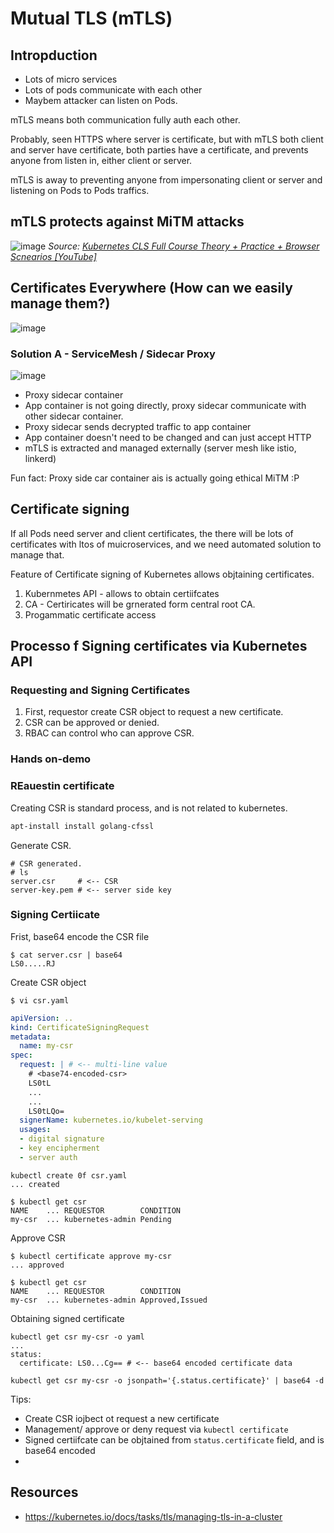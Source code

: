 # Mutual TLS (mTLS)

## Intropduction
- Lots of micro services
- Lots of pods communicate with each other
- Maybem attacker can listen on Pods.

mTLS means both communication fully auth each other.

Probably, seen HTTPS where server is certificate, but with mTLS both client and server have certificate, both parties have a certificate, and prevents anyone from listen in, either client or server.

mTLS is away to preventing anyone from impersonating client or server and listening on Pods to Pods traffics.

## mTLS protects against MiTM attacks
![image](https://github.com/user-attachments/assets/bb5e0abd-cb0b-476c-9dc3-58ee4353bdad)
_Source: [Kubernetes CLS Full Course Theory + Practice + Browser Scnearios [YouTube]](https://youtu.be/d9xfB5qaOfg)_

## Certificates Everywhere (How can we easily manage them?)
![image](https://github.com/user-attachments/assets/90a6bd7d-588e-4a22-9bac-7cbd8d1948f7)

### Solution A - ServiceMesh / Sidecar Proxy

![image](https://github.com/user-attachments/assets/48c79853-1044-4bba-9fef-b3d45a6f0155)

- Proxy sidecar container
- App container is not going directly, proxy sidecar communicate with other sidecar container.
- Proxy sidecar sends decrypted traffic to app container
- App container doesn't need to be changed and can just accept HTTP
- mTLS is extracted and managed externally (server mesh like istio, linkerd)

Fun fact: Proxy side car container ais is actually going ethical MiTM :P 

## Certificate signing

If all Pods need server and client certificates, the there will be lots of certificates with ltos of muicroservices, and we need automated solution to manage that.

Feature of Certificate signing of Kubernetes allows objtaining certificates.

1. Kubernmetes API - allows to obtain certiifcates
2. CA - Certiricates will be grnerated form central root CA.
3. Progammatic certificate access


## Processo f Signing certificates via Kubernetes API

### Requesting and Signing Certificates

1. First, requestor create CSR object to request a new certificate.
2. CSR can be approved or denied.
3. RBAC can control who can approve CSR. 


### Hands on-demo

### REauestin certificate

Creating CSR is standard process, and is not related to kubernetes.

```sh
apt-install install golang-cfssl
```


Generate CSR.

```
# CSR generated.
# ls
server.csr     # <-- CSR
server-key.pem # <-- server side key
```

###  Signing Certiicate

Frist, base64 encode the CSR file
```
$ cat server.csr | base64
LS0.....RJ
```

Create CSR object
```
$ vi csr.yaml
```

```yaml
apiVersion: ..
kind: CertificateSigningRequest
metadata:
  name: my-csr
spec:
  request: | # <-- multi-line value
    # <base74-encoded-csr>
    LS0tL
    ...
    ...
    LS0tLQo=
  signerName: kubernetes.io/kubelet-serving
  usages:
  - digital signature
  - key encipherment
  - server auth

```


```
kubectl create 0f csr.yaml
... created
```

```
$ kubectl get csr
NAME    ... REQUESTOR        CONDITION
my-csr  ... kubernetes-admin Pending
```

Approve CSR

```
$ kubectl certificate approve my-csr
... approved
```

```
$ kubectl get csr
NAME    ... REQUESTOR        CONDITION
my-csr  ... kubernetes-admin Approved,Issued
```

Obtaining signed certificate

```
kubectl get csr my-csr -o yaml
...
status:
  certificate: LS0...Cg== # <-- base64 encoded certificate data
```

```
kubectl get csr my-csr -o jsonpath='{.status.certificate}' | base64 -d 
```

Tips:
- Create CSR iojbect ot request a new certificate
- Management/ approve or deny request via `kubectl certificate`
- Signed certiifcate can be objtained from `status.certificate` field, and is base64 encoded
-

## Resources

- https://kubernetes.io/docs/tasks/tls/managing-tls-in-a-cluster
